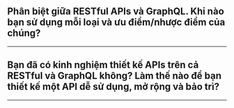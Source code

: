 ## Phân biệt giữa RESTful APIs và GraphQL. Khi nào bạn sử dụng mỗi loại và ưu điểm/nhược điểm của chúng?

---

## Bạn đã có kinh nghiệm thiết kế APIs trên cả RESTful và GraphQL không? Làm thế nào để bạn thiết kế một API dễ sử dụng, mở rộng và bảo trì?

---